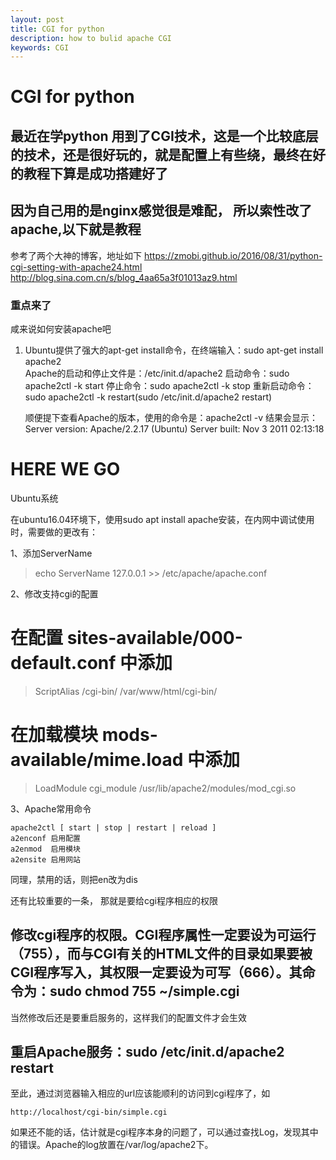 ```yaml
---
layout: post
title: CGI for python
description: how to bulid apache CGI
keywords: CGI
---
```


# CGI for python

## 最近在学python 用到了CGI技术，这是一个比较底层的技术，还是很好玩的，就是配置上有些绕，最终在好的教程下算是成功搭建好了

##  因为自己用的是nginx感觉很是难配， 所以索性改了apache,以下就是教程

参考了两个大神的博客，地址如下
https://zmobi.github.io/2016/08/31/python-cgi-setting-with-apache24.html
http://blog.sina.com.cn/s/blog_4aa65a3f01013az9.html

###  重点来了

咸来说如何安装apache吧
1. Ubuntu提供了强大的apt-get install命令，在终端输入：sudo apt-get install apache2    
      Apache的启动和停止文件是：/etc/init.d/apache2
       启动命令：sudo apache2ctl -k start
       停止命令：sudo apache2ctl -k stop
       重新启动命令：sudo apache2ctl -k restart(sudo /etc/init.d/apache2 restart)


     顺便提下查看Apache的版本，使用的命令是：apache2ctl -v 结果会显示：
      Server version: Apache/2.2.17 (Ubuntu)
      Server built:   Nov  3 2011 02:13:18



#  HERE WE GO
Ubuntu系统

在ubuntu16.04环境下，使用sudo apt install apache安装，在内网中调试使用时，需要做的更改有：

1、添加ServerName

> echo ServerName 127.0.0.1 >> /etc/apache/apache.conf

2、修改支持cgi的配置

# 在配置 sites-available/000-default.conf 中添加
> ScriptAlias /cgi-bin/ /var/www/html/cgi-bin/

# 在加载模块 mods-available/mime.load  中添加
> LoadModule cgi_module /usr/lib/apache2/modules/mod_cgi.so

3、Apache常用命令
```
apache2ctl [ start | stop | restart | reload ]
a2enconf 启用配置  
a2enmod  启用模块   
a2ensite 启用网站
```
同理，禁用的话，则把en改为dis

还有比较重要的一条， 那就是要给cgi程序相应的权限
##  修改cgi程序的权限。CGI程序属性一定要设为可运行（755），而与CGI有关的HTML文件的目录如果要被CGI程序写入，其权限一定要设为可写（666）。其命令为：sudo chmod 755 ~/simple.cgi

当然修改后还是要重启服务的，这样我们的配置文件才会生效
##  重启Apache服务：sudo /etc/init.d/apache2 restart

至此，通过浏览器输入相应的url应该能顺利的访问到cgi程序了，如
```   
http://localhost/cgi-bin/simple.cgi
```
如果还不能的话，估计就是cgi程序本身的问题了，可以通过查找Log，发现其中的错误。Apache的log放置在/var/log/apache2下。

















